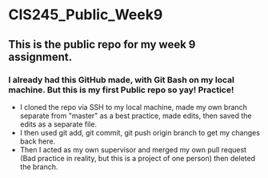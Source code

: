 # CIS245_Public_Week9
## This is the public repo for my week 9 assignment. 
### I already had this GitHub made, with Git Bash on my local machine. But this is my first Public repo so yay! Practice!

* I cloned the repo via SSH to my local machine, made my own branch separate from "master" as a best practice, made edits, then saved the edits as a separate file. 
* I then used git add, git commit, git push origin branch to get my changes back here. 
* Then I acted as my own supervisor and merged my own pull request (Bad practice in reality, but this is a project of one person) then deleted the branch. 
